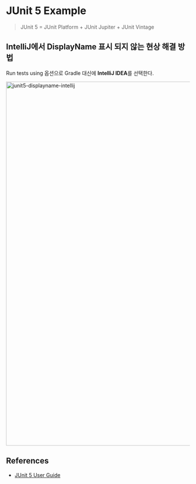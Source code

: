 # JUnit 5 Example
> JUnit 5 = JUnit Platform + JUnit Jupiter + JUnit Vintage

## IntelliJ에서 DisplayName 표시 되지 않는 현상 해결 방법

Run tests using 옵션으로 Gradle 대신에 **IntelliJ IDEA**를 선택한다.

<img width="995" alt="junit5-displayname-intellij" src="https://user-images.githubusercontent.com/43853352/94781034-3fb2e100-0404-11eb-819f-c061937b4c44.png">

## References
- [JUnit 5 User Guide](https://junit.org/junit5/docs/current/user-guide/)
